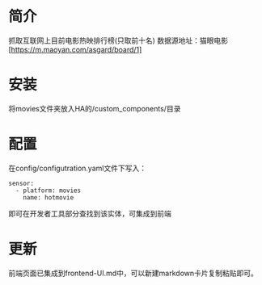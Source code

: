 # 简介
抓取互联网上目前电影热映排行榜(只取前十名)
数据源地址：猫眼电影[https://m.maoyan.com/asgard/board/1]
# 安装
将movies文件夹放入HA的/custom_components/目录
# 配置
在config/configutration.yaml文件下写入：
```
sensor: 
  - platform: movies
    name: hotmovie
```
即可在开发者工具部分查找到该实体，可集成到前端
# 更新
前端页面已集成到frontend-UI.md中，可以新建markdown卡片复制粘贴即可。